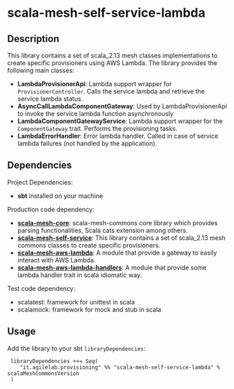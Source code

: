 # scala-mesh-self-service-lambda

## Description
This library contains a set of scala_2.13 mesh classes implementations to create specific provisioners using AWS Lambda.
The library provides the following main classes:
* **LambdaProvisionerApi**: Lambda support wrapper for `ProvisionerController`. Calls the service lambda and retrieve the service lambda status.
* **AsyncCallLambdaComponentGateway**: Used by LambdaProvisionerApi to invoke the service lambda function asynchronously
* **LambdaComponentGatewayService**: Lambda support wrapper for the `ComponentGateway` trait. Performs the provisioning tasks.
* **LambdaErrorHandler**: Error lambda handler. Called in case of service lambda failures (not handled by the application).

## Dependencies

Project Dependencies:

* **sbt** installed on your machine

Production code dependency:

* [**scala-mesh-core**](../core): scala-mesh-commons core library which provides parsing functionalities, Scala cats extension among others.
* [**scala-mesh-self-service**](../self-service): This library contains a set of scala_2.13 mesh commons classes to create specific provisioners.
* [**scala-mesh-aws-lambda**](../aws-lambda): A module that provide a gateway to easily interact with AWS Lambda.
* [**scala-mesh-aws-lambda-handlers**](../aws-lambda-handlers): A module that provide some lambda handler trait in scala idiomatic way.

Test code dependency:

* scalatest: framework for unittest in scala
* scalamock: framework for mock and stub in scala

## Usage

Add the library to your sbt `libraryDependencies`:

```
 libraryDependencies ++= Seq(
    "it.agilelab.provisioning" %% "scala-mesh-self-service-lambda" % scalaMeshCommonsVersion
 )
```
